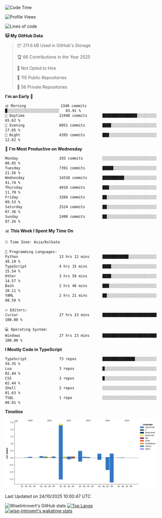 <!--START_SECTION:waka-->
![Code Time](http://img.shields.io/badge/Code%20Time-4%2C417%20hrs%2037%20mins-blue)

![Profile Views](http://img.shields.io/badge/Profile%20Views-0-blue)

![Lines of code](https://img.shields.io/badge/From%20Hello%20World%20I%27ve%20Written-4.3%20million%20lines%20of%20code-blue)

**🐱 My GitHub Data** 

> 📦 211.6 kB Used in GitHub's Storage 
 > 
> 🏆 66 Contributions in the Year 2025
 > 
> 🚫 Not Opted to Hire
 > 
> 📜 115 Public Repositories 
 > 
> 🔑 56 Private Repositories 
 > 
**I'm an Early 🐤** 

```text
🌞 Morning                1340 commits        █░░░░░░░░░░░░░░░░░░░░░░░░   03.91 % 
🌆 Daytime                22498 commits       ████████████████░░░░░░░░░   65.62 % 
🌃 Evening                6051 commits        ████░░░░░░░░░░░░░░░░░░░░░   17.65 % 
🌙 Night                  4395 commits        ███░░░░░░░░░░░░░░░░░░░░░░   12.82 % 
```
📅 **I'm Most Productive on Wednesday** 

```text
Monday                   293 commits         ░░░░░░░░░░░░░░░░░░░░░░░░░   00.85 % 
Tuesday                  7391 commits        █████░░░░░░░░░░░░░░░░░░░░   21.56 % 
Wednesday                14310 commits       ██████████░░░░░░░░░░░░░░░   41.74 % 
Thursday                 4010 commits        ███░░░░░░░░░░░░░░░░░░░░░░   11.70 % 
Friday                   3266 commits        ██░░░░░░░░░░░░░░░░░░░░░░░   09.53 % 
Saturday                 2524 commits        ██░░░░░░░░░░░░░░░░░░░░░░░   07.36 % 
Sunday                   2490 commits        ██░░░░░░░░░░░░░░░░░░░░░░░   07.26 % 
```


📊 **This Week I Spent My Time On** 

```text
🕑︎ Time Zone: Asia/Kolkata

💬 Programming Languages: 
Python                   13 hrs 12 mins      ████████████░░░░░░░░░░░░░   48.19 % 
TypeScript               4 hrs 15 mins       ████░░░░░░░░░░░░░░░░░░░░░   15.54 % 
Other                    3 hrs 59 mins       ████░░░░░░░░░░░░░░░░░░░░░   14.57 % 
Bash                     2 hrs 46 mins       ███░░░░░░░░░░░░░░░░░░░░░░   10.11 % 
YAML                     2 hrs 21 mins       ██░░░░░░░░░░░░░░░░░░░░░░░   08.59 % 

🔥 Editors: 
Cursor                   27 hrs 23 mins      █████████████████████████   100.00 % 

💻 Operating System: 
Windows                  27 hrs 23 mins      █████████████████████████   100.00 % 
```

**I Mostly Code in TypeScript** 

```text
TypeScript               73 repos            ███████████████░░░░░░░░░░   59.35 % 
Lua                      3 repos             █░░░░░░░░░░░░░░░░░░░░░░░░   02.44 % 
CSS                      3 repos             █░░░░░░░░░░░░░░░░░░░░░░░░   02.44 % 
Shell                    2 repos             ░░░░░░░░░░░░░░░░░░░░░░░░░   01.63 % 
TSQL                     1 repo              ░░░░░░░░░░░░░░░░░░░░░░░░░   00.81 % 
```



**Timeline**

![Lines of Code chart](https://raw.githubusercontent.com/wise-introvert/wise-introvert/master/assets/bar_graph.png)


 Last Updated on 24/10/2025 10:00:47 UTC
<!--END_SECTION:waka-->

![WiseIntrovert's GitHub stats](https://github-readme-stats.vercel.app/api?username=wise-introvert&count_private=true&show_icons=true)
[![Top Langs](https://github-readme-stats.vercel.app/api/top-langs/?username=wise-introvert&langs_count=10)](https://github.com/anuraghazra/github-readme-stats)
[![wise-introvert's wakatime stats](https://github-readme-stats.vercel.app/api/wakatime?username=wiseintrovert)](https://github.com/anuraghazra/github-readme-stats)
